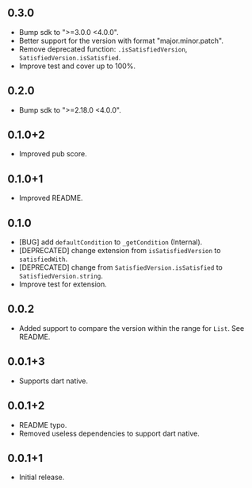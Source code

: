 ## 0.3.0

* Bump sdk to ">=3.0.0 <4.0.0".
* Better support for the version with format "major.minor.patch".
* Remove deprecated function: `.isSatisfiedVersion`, `SatisfiedVersion.isSatisfied`.
* Improve test and cover up to 100%.

## 0.2.0

* Bump sdk to ">=2.18.0 <4.0.0".

## 0.1.0+2

* Improved pub score.

## 0.1.0+1

* Improved README.

## 0.1.0

* [BUG] add `defaultCondition` to `_getCondition` (Internal).
* [DEPRECATED] change extension from `isSatisfiedVersion` to `satisfiedWith`.
* [DEPRECATED] change from `SatisfiedVersion.isSatisfied` to `SatisfiedVersion.string`.
* Improve test for extension.

## 0.0.2

* Added support to compare the version within the range for `List`. See README.

## 0.0.1+3

* Supports dart native.

## 0.0.1+2

* README typo.
* Removed useless dependencies to support dart native.

## 0.0.1+1

* Initial release.
